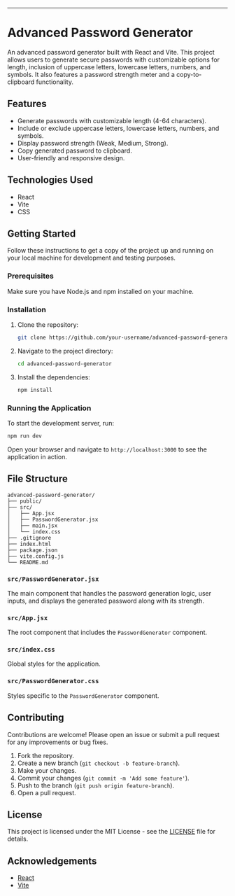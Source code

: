 
---

# Advanced Password Generator

An advanced password generator built with React and Vite. This project allows users to generate secure passwords with customizable options for length, inclusion of uppercase letters, lowercase letters, numbers, and symbols. It also features a password strength meter and a copy-to-clipboard functionality.

## Features

- Generate passwords with customizable length (4-64 characters).
- Include or exclude uppercase letters, lowercase letters, numbers, and symbols.
- Display password strength (Weak, Medium, Strong).
- Copy generated password to clipboard.
- User-friendly and responsive design.

## Technologies Used

- React
- Vite
- CSS

## Getting Started

Follow these instructions to get a copy of the project up and running on your local machine for development and testing purposes.

### Prerequisites

Make sure you have Node.js and npm installed on your machine.

### Installation

1. Clone the repository:

   ```bash
   git clone https://github.com/your-username/advanced-password-generator.git
   ```

2. Navigate to the project directory:

   ```bash
   cd advanced-password-generator
   ```

3. Install the dependencies:

   ```bash
   npm install
   ```

### Running the Application

To start the development server, run:

```bash
npm run dev
```

Open your browser and navigate to `http://localhost:3000` to see the application in action.

## File Structure

```
advanced-password-generator/
├── public/
├── src/
│   ├── App.jsx
│   ├── PasswordGenerator.jsx
│   ├── main.jsx
│   └── index.css
├── .gitignore
├── index.html
├── package.json
├── vite.config.js
└── README.md
```

### `src/PasswordGenerator.jsx`

The main component that handles the password generation logic, user inputs, and displays the generated password along with its strength.

### `src/App.jsx`

The root component that includes the `PasswordGenerator` component.

### `src/index.css`

Global styles for the application.

### `src/PasswordGenerator.css`

Styles specific to the `PasswordGenerator` component.

## Contributing

Contributions are welcome! Please open an issue or submit a pull request for any improvements or bug fixes.

1. Fork the repository.
2. Create a new branch (`git checkout -b feature-branch`).
3. Make your changes.
4. Commit your changes (`git commit -m 'Add some feature'`).
5. Push to the branch (`git push origin feature-branch`).
6. Open a pull request.

## License

This project is licensed under the MIT License - see the [LICENSE](LICENSE) file for details.

## Acknowledgements

- [React](https://reactjs.org/)
- [Vite](https://vitejs.dev/)
